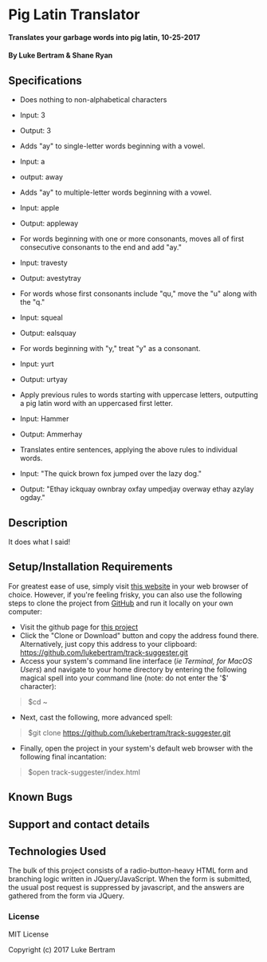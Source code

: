 # Pig Latin Translator

#### Translates your garbage words into pig latin, 10-25-2017

#### By **Luke Bertram** & **Shane Ryan**

## Specifications

* Does nothing to non-alphabetical characters
 * Input: 3  
 * Output: 3  

* Adds "ay" to single-letter words beginning with a vowel.  
 * Input: a
 * output: away

* Adds "ay" to multiple-letter words beginning with a vowel.  
 * Input: apple
 * Output: appleway

* For words beginning with one or more consonants, moves all of first consecutive consonants to the end and add "ay."  
 * Input: travesty
 * Output: avestytray

* For words whose first consonants include "qu," move the "u" along with the "q."
 * Input: squeal
 * Output: ealsquay

* For words beginning with "y," treat "y" as a consonant.
 * Input: yurt
 * Output: urtyay

* Apply previous rules to words starting with uppercase letters, outputting a pig latin word with an uppercased first letter.
 * Input: Hammer
 * Output: Ammerhay

* Translates entire sentences, applying the above rules to individual words.
 * Input: "The quick brown fox jumped over the lazy dog."
 * Output: "Ethay ickquay ownbray oxfay umpedjay overway ethay azylay ogday."

## Description

It does what I said!

## Setup/Installation Requirements

For greatest ease of use, simply visit [this website](http://lukebertram.github.io/track-suggester) in your web browser of choice. However, if you're feeling frisky, you can also use the following steps to clone the project from [GitHub](http://github.com) and run it locally on your own computer:

* Visit the github page for [this project](http://github.com/lukebertram/track-suggester)
* Click the "Clone or Download" button and copy the address found there. Alternatively, just copy this address to your clipboard: https://github.com/lukebertram/track-suggester.git
* Access your system's command line interface (_ie Terminal, for MacOS Users_) and navigate to your home directory by entering the following magical spell into your command line (note: do not enter the '$' character):
>$cd ~

* Next, cast the following, more advanced spell:  
>$git clone https://github.com/lukebertram/track-suggester.git

* Finally, open the project in your system's default web browser with the following final incantation:
>$open track-suggester/index.html

## Known Bugs



## Support and contact details



## Technologies Used

The bulk of this project consists of a radio-button-heavy HTML form and branching logic written in JQuery/JavaScript. When the form is submitted, the usual post request is suppressed by javascript, and the answers are gathered from the form via JQuery.

### License

MIT License

Copyright (c) 2017 Luke Bertram
